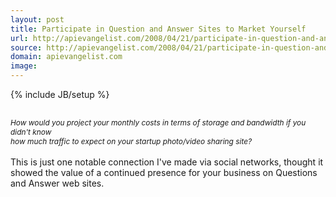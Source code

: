 ```yaml
---
layout: post
title: Participate in Question and Answer Sites to Market Yourself
url: http://apievangelist.com/2008/04/21/participate-in-question-and-answer-sites-to-market-yourself/
source: http://apievangelist.com/2008/04/21/participate-in-question-and-answer-sites-to-market-yourself/
domain: apievangelist.com
image: 
---
```

{% include JB/setup %}<p><div style="font-style: italic;"><span style="font-size:85%;"><br /></span></div><div style="font-style: italic;"><span style="font-size:85%;">How would you project your monthly costs in terms of storage and bandwidth if you didn't know</span></div><div style="font-style: italic;"><span style="font-size:85%;">how much traffic to expect on your startup photo/video sharing site?<br /></span></div><br />This is just one notable connection I've made via social networks, thought it showed the value of a continued presence for your business on Questions and Answer web sites.</p>
